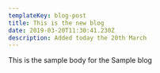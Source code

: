 ```yaml
---
templateKey: blog-post
title: This is the new blog
date: 2019-03-20T11:30:41.230Z
description: Added today the 20th March
---
```

This is the sample body for the Sample blog
